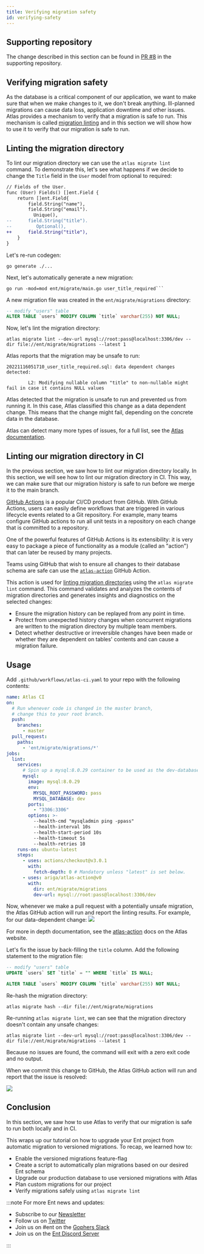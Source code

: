 ```yaml
---
title: Verifying migration safety
id: verifying-safety
---
```

## Supporting repository

The change described in this section can be found in
[PR #8](https://github.com/rotemtam/ent-versioned-migrations-demo/pull/8/files)
in the supporting repository.

## Verifying migration safety

As the database is a critical component of our application, we want to make sure that when we 
make changes to it, we don't break anything. Ill-planned migrations can cause data loss, application
downtime and other issues.  Atlas provides a mechanism to verify that a migration is safe to run.
This mechanism is called [migration linting](https://atlasgo.io/versioned/lint) and in this section
we will show how to use it to verify that our migration is safe to run.

## Linting the migration directory

To lint our migration directory we can use the `atlas migrate lint` command.
To demonstrate this, let's see what happens if we decide to change the `Title` field in the `User`
model from optional to required:

```diff
// Fields of the User.
func (User) Fields() []ent.Field {
	return []ent.Field{
		field.String("name"),
		field.String("email").
		  Unique(),
--		field.String("title").
--         Optional(),
++		field.String("title"),
	}
}

```

Let's re-run codegen:

```shell
go generate ./...
```

Next, let's automatically generate a new migration:

```shell
go run -mod=mod ent/migrate/main.go user_title_required```
```

A new migration file was created in the `ent/migrate/migrations` directory:

```sql title="ent/migrate/migrations/20221116051710_user_title_required.sql"
-- modify "users" table
ALTER TABLE `users` MODIFY COLUMN `title` varchar(255) NOT NULL;
```

Now, let's lint the migration directory:

```shell
atlas migrate lint --dev-url mysql://root:pass@localhost:3306/dev --dir file://ent/migrate/migrations --latest 1
```

Atlas reports that the migration may be unsafe to run:

```text
20221116051710_user_title_required.sql: data dependent changes detected:

        L2: Modifying nullable column "title" to non-nullable might fail in case it contains NULL values
```

Atlas detected that the migration is unsafe to run and prevented us from running it.
In this case, Atlas classified this change as a data dependent change. This means that the change
might fail, depending on the concrete data in the database.

Atlas can detect many more types of issues, for a full list, see the [Atlas documentation](https://atlasgo.io/lint/analyzers).

## Linting our migration directory in CI

In the previous section, we saw how to lint our migration directory locally. In this section,
we will see how to lint our migration directory in CI. This way, we can make sure that our migration
history is safe to run before we merge it to the main branch.

[GitHub Actions](https://github.com/features/actions) is a popular CI/CD
product from GitHub. With GitHub Actions, users can easily define workflows
that are triggered in various lifecycle events related to a Git repository.
For example, many teams configure GitHub actions to run all unit tests in
a repository on each change that is committed to a repository.

One of the powerful features of GitHub Actions is its extensibility: it is
very easy to package a piece of functionality as a module (called an "action")
that can later be reused by many projects.

Teams using GitHub that wish to ensure all changes to their database schema are safe
can use the [`atlas-action`](https://github.com/ariga/atlas-action) GitHub Action.

This action is used for [linting migration directories](/versioned/lint)
using the `atlas migrate lint` command. This command  validates and analyzes the contents
of migration directories and generates insights and diagnostics on the selected changes:

* Ensure the migration history can be replayed from any point in time.
* Protect from unexpected history changes when concurrent migrations are written to the migration directory by
  multiple team members.
* Detect whether destructive or irreversible changes have been made or whether they are dependent on tables'
  contents and can cause a migration failure.

## Usage

Add `.github/workflows/atlas-ci.yaml` to your repo with the following contents:

```yaml
name: Atlas CI
on:
  # Run whenever code is changed in the master branch,
  # change this to your root branch.
  push:
    branches:
      - master
  pull_request:
    paths:
      - 'ent/migrate/migrations/*'
jobs:
  lint:
    services:
      # Spin up a mysql:8.0.29 container to be used as the dev-database for analysis.
      mysql:
        image: mysql:8.0.29
        env:
          MYSQL_ROOT_PASSWORD: pass
          MYSQL_DATABASE: dev
        ports:
          - "3306:3306"
        options: >-
          --health-cmd "mysqladmin ping -ppass"
          --health-interval 10s
          --health-start-period 10s
          --health-timeout 5s
          --health-retries 10
    runs-on: ubuntu-latest
    steps:
      - uses: actions/checkout@v3.0.1
        with:
          fetch-depth: 0 # Mandatory unless "latest" is set below.
      - uses: ariga/atlas-action@v0
        with:
          dir: ent/migrate/migrations
          dev-url: mysql://root:pass@localhost:3306/dev
```
Now, whenever we make a pull request with a potentially unsafe migration, the Atlas
GitHub action will run and report the linting results. For example, for our data-dependent change:
![](https://atlasgo.io/uploads/images/atlas-ci-report-dd.png)

For more in depth documentation, see the [atlas-action](https://atlasgo.io/integrations/github-actions)
docs on the Atlas website.

Let's fix the issue by back-filling the `title` column. Add the following
statement to the migration file:

```sql title="ent/migrate/migrations/20221116051710_user_title_required.sql"
-- modify "users" table
UPDATE `users` SET `title` = "" WHERE `title` IS NULL;

ALTER TABLE `users` MODIFY COLUMN `title` varchar(255) NOT NULL;
```

Re-hash the migration directory:

```shell
atlas migrate hash --dir file://ent/migrate/migrations
```

Re-running `atlas migrate lint`, we can see that the migration directory doesn't
contain any unsafe changes:

```text
atlas migrate lint --dev-url mysql://root:pass@localhost:3306/dev --dir file://ent/migrate/migrations --latest 1
```

Because no issues are found, the command will exit with a zero exit code and no output. 

When we commit this change to GitHub, the Atlas GitHub action will run and report that
the issue is resolved:

![](https://atlasgo.io/uploads/images/atlas-ci-report-noissue.png)

## Conclusion

In this section, we saw how to use Atlas to verify that our migration is safe to run both
locally and in CI.

This wraps up our tutorial on how to upgrade your Ent project from
automatic migration to versioned migrations. To recap, we learned how to:

* Enable the versioned migrations feature-flag
* Create a script to automatically plan migrations based on our desired Ent schema
* Upgrade our production database to use versioned migrations with Atlas
* Plan custom migrations for our project
* Verify migrations safely using `atlas migrate lint`

:::note For more Ent news and updates:

- Subscribe to our [Newsletter](https://www.getrevue.co/profile/ent)
- Follow us on [Twitter](https://twitter.com/entgo_io)
- Join us on #ent on the [Gophers Slack](https://entgo.io/docs/slack)
- Join us on the [Ent Discord Server](https://discord.gg/qZmPgTE6RX)

:::

